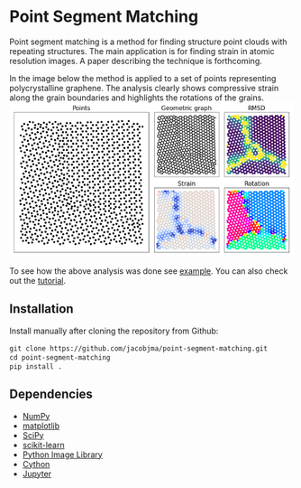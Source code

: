 # Point Segment Matching
Point segment matching is a method for finding structure point clouds with repeating structures. The main application is for finding strain in atomic resolution images. A paper describing the technique is forthcoming.

In the image below the method is applied to a set of points representing polycrystalline graphene. The analysis clearly shows compressive strain along the grain boundaries and highlights the rotations of the grains.
![abstract](/notebooks/abstract.png?raw=true "Polycrystaline graphene")

To see how the above analysis was done see [example](https://github.com/jacobjma/point-segment-matching/blob/master/notebooks/poly_graphene_traversal.ipynb). You can also check out the [tutorial](https://github.com/jacobjma/point-segment-matching/blob/master/notebooks/tutorial_nanowire.ipynb).

## Installation
Install manually after cloning the repository from Github:

    git clone https://github.com/jacobjma/point-segment-matching.git
    cd point-segment-matching
    pip install .

## Dependencies
* [NumPy](http://docs.scipy.org/doc/numpy/reference/)
* [matplotlib](http://matplotlib.org/)
* [SciPy](https://www.scipy.org/)
* [scikit-learn](http://scikit-learn.org/stable/)
* [Python Image Library](https://pillow.readthedocs.io/en/5.0.0/)
* [Cython](http://cython.org/)
* [Jupyter](http://jupyter.org/)
